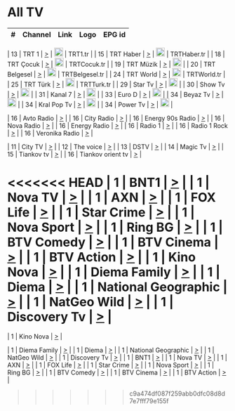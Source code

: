<h1>All TV</h1>

| #   | Channel        | Link  | Logo | EPG id |
|:---:|:--------------:|:-----:|:----:|:------:|

| 13  | TRT 1            | [>](https://tv-trt1.medya.trt.com.tr/master.m3u8) | <img height="20" src="https://i.imgur.com/j786OLG.png"/> | TRT1.tr |
| 15  | TRT Haber        | [>](https://tv-trthaber.medya.trt.com.tr/master.m3u8) | <img height="20" src="https://i.imgur.com/OVfo8Ab.png"/> | TRTHaber.tr |
| 18  | TRT Çocuk        | [>](https://tv-trtcocuk.medya.trt.com.tr/master.m3u8) | <img height="20" src="https://i.imgur.com/QLFmD6d.png"/> | TRTCocuk.tr |
| 19  | TRT Müzik        | [>](https://tv-trtmuzik.medya.trt.com.tr/master.m3u8) | <img height="20" src="https://i.imgur.com/fIVFCEd.png"/> |
| 20  | TRT Belgesel     | [>](https://tv-trtbelgesel.medya.trt.com.tr/master.m3u8) | <img height="20" src="https://i.imgur.com/MGO87pe.png"/> | TRTBelgesel.tr |
| 24  | TRT World        | [>](https://tv-trtworld.medya.trt.com.tr/master.m3u8) | <img height="20" src="https://i.imgur.com/JEA2xpv.png"/> | TRTWorld.tr |
| 25  | TRT Türk         | [>](https://tv-trtturk.medya.trt.com.tr/master.m3u8) | <img height="20" src="https://i.imgur.com/OSTOQNw.png"/> | TRTTurk.tr |
| 29  | Star Tv   | [>](https://dogus-live.daioncdn.net/startv/startv_360p.m3u8) | <img height="20" src="https://i.imgur.com/IebUZx1.png"/> |
| 30  | Show Tv     | [>](https://ciner-live.daioncdn.net/showtv/showtv.m3u8) | <img height="20" src="https://i.imgur.com/IebUZx1.png"/> |
| 31  | Kanal 7     | [>](https://kanal7-live.daioncdn.net/kanal7/kanal7.m3u8) | <img height="20" src="https://i.imgur.com/IebUZx1.png"/> |
| 33  | Euro D    | [>](https://www.youtube.com/user/KanalD/live) | <img height="20" src="https://i.imgur.com/IebUZx1.png"/> |
| 34  | Beyaz Tv     | [>](https://beyaztv-live.daioncdn.net/beyaztv/beyaztv.m3u8) | <img height="20" src="https://i.imgur.com/IebUZx1.png"/> |
| 34  | Kral Pop Tv     | [>](https://www.youtube.com/watch?v=GuFTuKoXepw) | <img height="20" src="https://i.imgur.com/IebUZx1.png"/> |
| 34  | Power Tv     | [>](https://livetv.powerapp.com.tr/powerTV/powerhd.smil/chunklist.m3u8) | <img height="20" src="https://i.imgur.com/IebUZx1.png"/> |

| 16  | Avto Radio | [>](http://stream.metacast.eu/avtoradio.mp3.m3u) |
| 16  | City Radio | [>](http://stream.metacast.eu/city.aac.m3u) |
| 16  | Energy 90s Radio | [>](http://stream.metacast.eu/energy-90s.m3u) |
| 16  | Nova Radio | [>](http://stream.metacast.eu/nova.aac.m3u) |
| 16  | Energy Radio | [>](http://stream.metacast.eu/nrj.aac.m3u) |
| 16  | Radio 1 | [>](http://stream.metacast.eu/radio1.aac.m3u) |
| 16  | Radio 1 Rock | [>](http://stream.metacast.eu/radio1rock.aac.m3u) |
| 16  | Veronika Radio | [>](http://stream.metacast.eu/veronika.aac.m3u) |

| 11  | City TV | [>](https://tv.city.bg/play/tshls/citytv/index.m3u8) |
| 12  | The voice | [>](https://bss1.neterra.tv/thevoice/thevoice.m3u8) |
| 13  | DSTV | [>](http://46.249.95.140:8081/hls/data.m3u8) |
| 14  | Magic Tv | [>](https://bss1.neterra.tv/magictv/magictv.m3u8) |
| 15  | Tiankov tv | [>](https://streamer103.neterra.tv/tiankov-folk/live.m3u8) |
| 16  | Tiankov orient tv | [>](https://streamer103.neterra.tv/tiankov-orient/live.m3u8) |

<<<<<<< HEAD
| 1 | BNT1 | [>](https://ymkaya.xyz:18967/tv/bnt1/playlist.m3u8?wmsAuthSign=c2VydmVyX3RpbWU9OC8yLzIwMjUgMTowNTo0MCBQTSZoYXNoX3ZhbHVlPVN4WW9hNmRuZzRoVXdHcVcrR3J4cVE9PSZ2YWxpZG1pbnV0ZXM9NjA=) |
| 1 | Nova TV | [>](https://ymkaya.xyz:18967/tv/novatv/playlist.m3u8?wmsAuthSign=c2VydmVyX3RpbWU9OC8yLzIwMjUgMTowNTo1MCBQTSZoYXNoX3ZhbHVlPXlITkZqdS91U005dk5GdmxNN3Bxd0E9PSZ2YWxpZG1pbnV0ZXM9NjA=) |
| 1 | AXN | [>](https://ymkaya.xyz:18967/tv/axn/playlist.m3u8?wmsAuthSign=c2VydmVyX3RpbWU9OC8yLzIwMjUgMTowNjowMCBQTSZoYXNoX3ZhbHVlPUtCbWVxeVFoM2kvbEtpQkpmdkF2WWc9PSZ2YWxpZG1pbnV0ZXM9NjA=) |
| 1 | FOX Life | [>](https://ymkaya.xyz:18967/tv/foxlife/playlist.m3u8?wmsAuthSign=c2VydmVyX3RpbWU9OC8yLzIwMjUgMTowNjoxMCBQTSZoYXNoX3ZhbHVlPVovbDRNdUJ3cElmZW9YWTErN0E3OGc9PSZ2YWxpZG1pbnV0ZXM9NjA=) |
| 1 | Star Crime | [>](https://ymkaya.xyz:18967/tv/foxcrime/playlist.m3u8?wmsAuthSign=c2VydmVyX3RpbWU9OC8yLzIwMjUgMTowNjoyMCBQTSZoYXNoX3ZhbHVlPUJiZmRDUjMvU3R5RFJJQVlmaW9jREE9PSZ2YWxpZG1pbnV0ZXM9NjA=) |
| 1 | Nova Sport | [>](https://ymkaya.xyz:18967/tv/novasport/playlist.m3u8?wmsAuthSign=c2VydmVyX3RpbWU9OC8yLzIwMjUgMTowNjozMCBQTSZoYXNoX3ZhbHVlPXBvQmg0OFgwcE9NT1MwLzRqQ0ZrMWc9PSZ2YWxpZG1pbnV0ZXM9NjA=) |
| 1 | Ring BG | [>](https://ymkaya.xyz:18967/tv/ringbg/playlist.m3u8?wmsAuthSign=c2VydmVyX3RpbWU9OC8yLzIwMjUgMTowNjo0MCBQTSZoYXNoX3ZhbHVlPXZnMEkrVHM1R2ZjSyswVW9mVWFqR3c9PSZ2YWxpZG1pbnV0ZXM9NjA=) |
| 1 | BTV Comedy | [>](https://ymkaya.xyz:18967/tv/btvcomedy/playlist.m3u8?wmsAuthSign=c2VydmVyX3RpbWU9OC8yLzIwMjUgMTowNjo0OSBQTSZoYXNoX3ZhbHVlPUJObnhxanViM3NtVHM4MEZOOExiS0E9PSZ2YWxpZG1pbnV0ZXM9NjA=) |
| 1 | BTV Cinema | [>](https://ymkaya.xyz:18967/tv/btvcinema/playlist.m3u8?wmsAuthSign=c2VydmVyX3RpbWU9OC8yLzIwMjUgMTowNjo1OSBQTSZoYXNoX3ZhbHVlPXdTWklZNnFvNi95WFNjYTdIdDI2ZVE9PSZ2YWxpZG1pbnV0ZXM9NjA=) |
| 1 | BTV Action | [>](https://ymkaya.xyz:18967/tv/btvaction/playlist.m3u8?wmsAuthSign=c2VydmVyX3RpbWU9OC8yLzIwMjUgMTowNzoxMCBQTSZoYXNoX3ZhbHVlPUtNeWVOcW5TcmlpVmU4NmszQkdlbmc9PSZ2YWxpZG1pbnV0ZXM9NjA=) |
| 1 | Kino Nova | [>](https://ymkaya.xyz:18967/tv/kinonova/playlist.m3u8?wmsAuthSign=c2VydmVyX3RpbWU9OC8yLzIwMjUgMTowNzoxOSBQTSZoYXNoX3ZhbHVlPUFRZm41VVgyOCt3QWR3YWkxMFlxQUE9PSZ2YWxpZG1pbnV0ZXM9NjA=) |
| 1 | Diema Family | [>](https://ymkaya.xyz:18967/tv/diemafamily/playlist.m3u8?wmsAuthSign=c2VydmVyX3RpbWU9OC8yLzIwMjUgMTowNzoyOSBQTSZoYXNoX3ZhbHVlPTR0SitHbHArOTZON1FNNmd6Yng4N0E9PSZ2YWxpZG1pbnV0ZXM9NjA=) |
| 1 | Diema | [>](https://ymkaya.xyz:18967/tv/diema/playlist.m3u8?wmsAuthSign=c2VydmVyX3RpbWU9OC8yLzIwMjUgMTowNzozOCBQTSZoYXNoX3ZhbHVlPWpnandpYWJ1eUtTMmxWd3lqMUJWZWc9PSZ2YWxpZG1pbnV0ZXM9NjA=) |
| 1 | National Geographic | [>](https://ymkaya.xyz:18967/tv/natgeo/playlist.m3u8?wmsAuthSign=c2VydmVyX3RpbWU9OC8yLzIwMjUgMTowNzo0OCBQTSZoYXNoX3ZhbHVlPTRYVmhENStFeExlemdJREJNSEF5aEE9PSZ2YWxpZG1pbnV0ZXM9NjA=) |
| 1 | NatGeo Wild | [>](https://ymkaya.xyz:18967/tv/natgeowild/playlist.m3u8?wmsAuthSign=c2VydmVyX3RpbWU9OC8yLzIwMjUgMTowNzo1OCBQTSZoYXNoX3ZhbHVlPTh3MjR4amtYTFBuakhSYnkrSDlVQXc9PSZ2YWxpZG1pbnV0ZXM9NjA=) |
| 1 | Discovery Tv | [>](https://ymkaya.xyz:18967/tv/discovery/playlist.m3u8?wmsAuthSign=c2VydmVyX3RpbWU9OC8yLzIwMjUgMTowODowOCBQTSZoYXNoX3ZhbHVlPThxTnZrbkU3Q01yT2RzYWh3SlNpeGc9PSZ2YWxpZG1pbnV0ZXM9NjA=) |
=======


| 1 | Kino Nova | [>](https://ymkaya.xyz:11336/tv/kinonova/playlist.m3u8?wmsAuthSign=c2VydmVyX3RpbWU9MS8yLzIwMjUgNDo0MDoyMCBBTSZoYXNoX3ZhbHVlPWlFS1FrWEtMMVRFM3l5YklUWUJQUHc9PSZ2YWxpZG1pbnV0ZXM9NjA=) |

| 1 | Diema Family | [>](https://ymkaya.xyz:11336/tv/diemafamily/playlist.m3u8?wmsAuthSign=c2VydmVyX3RpbWU9MS8yLzIwMjUgNDo0MDozMCBBTSZoYXNoX3ZhbHVlPUVUaTVKTldvZTF5WVVCM0YwL21kaXc9PSZ2YWxpZG1pbnV0ZXM9NjA=) |
| 1 | Diema | [>](https://ymkaya.xyz:11336/tv/diema/playlist.m3u8?wmsAuthSign=c2VydmVyX3RpbWU9MS8yLzIwMjUgNDo0MDo0MCBBTSZoYXNoX3ZhbHVlPVlYMWVJT2NuUjNpUTBsaytEUFFOS2c9PSZ2YWxpZG1pbnV0ZXM9NjA=) |
| 1 | National Geographic | [>](https://ymkaya.xyz:11336/tv/natgeo/playlist.m3u8?wmsAuthSign=c2VydmVyX3RpbWU9MS8yLzIwMjUgNDo0MTo0MSBBTSZoYXNoX3ZhbHVlPTJQTlVmcG5nYWx0M013eUhGRGxnd0E9PSZ2YWxpZG1pbnV0ZXM9NjA=) |
| 1 | NatGeo Wild | [>](https://ymkaya.xyz:11336/tv/natgeowild/playlist.m3u8?wmsAuthSign=c2VydmVyX3RpbWU9MS8yLzIwMjUgNDo0MTo1MSBBTSZoYXNoX3ZhbHVlPVl1OXZaTTliN0hGWEN3eDBYd1duNkE9PSZ2YWxpZG1pbnV0ZXM9NjA=) |
| 1 | Discovery Tv | [>](https://ymkaya.xyz:11336/tv/discovery/playlist.m3u8?wmsAuthSign=c2VydmVyX3RpbWU9MS8yLzIwMjUgNDo0MjowMSBBTSZoYXNoX3ZhbHVlPWtBQmdLNlY2RmQwWElzMVYzSDJyVkE9PSZ2YWxpZG1pbnV0ZXM9NjA=) |
| 1 | BNT1 | [>](https://ymkaya.xyz:11336/tv/bnt1/playlist.m3u8?wmsAuthSign=c2VydmVyX3RpbWU9MS8yLzIwMjUgNDozODozOCBBTSZoYXNoX3ZhbHVlPVVrMVlRQXpJWlhYeUh6ZFVpSC9NMUE9PSZ2YWxpZG1pbnV0ZXM9NjA=) |
| 1 | Nova TV | [>](https://ymkaya.xyz:11336/tv/novatv/playlist.m3u8?wmsAuthSign=c2VydmVyX3RpbWU9MS8yLzIwMjUgNDozODo0OCBBTSZoYXNoX3ZhbHVlPUVxQjh1a0ZzYkVGZU8zZDFGTzdreVE9PSZ2YWxpZG1pbnV0ZXM9NjA=) |
| 1 | AXN | [>](https://ymkaya.xyz:11336/tv/axn/playlist.m3u8?wmsAuthSign=c2VydmVyX3RpbWU9MS8yLzIwMjUgNDozODo1OCBBTSZoYXNoX3ZhbHVlPUpkWStGY1hkNXhaOVpPZ0thQ0FZL3c9PSZ2YWxpZG1pbnV0ZXM9NjA=) |
| 1 | FOX Life | [>](https://ymkaya.xyz:11336/tv/foxlife/playlist.m3u8?wmsAuthSign=c2VydmVyX3RpbWU9MS8yLzIwMjUgNDozOToxMCBBTSZoYXNoX3ZhbHVlPWt1ZDc1T3AzYlZDTjJnSy9TU0xJZlE9PSZ2YWxpZG1pbnV0ZXM9NjA=) |
| 1 | Star Crime | [>](https://ymkaya.xyz:11336/tv/foxcrime/playlist.m3u8?wmsAuthSign=c2VydmVyX3RpbWU9MS8yLzIwMjUgNDozOToyMCBBTSZoYXNoX3ZhbHVlPXIwVU45Nm9FR1l2enNkTG9TanBxbmc9PSZ2YWxpZG1pbnV0ZXM9NjA=) |
| 1 | Nova Sport | [>](https://ymkaya.xyz:11336/tv/novasport/playlist.m3u8?wmsAuthSign=c2VydmVyX3RpbWU9MS8yLzIwMjUgNDozOTozMCBBTSZoYXNoX3ZhbHVlPXlSZ0UxazVaM0xhSmc0NmR4T0c1T2c9PSZ2YWxpZG1pbnV0ZXM9NjA=) |
| 1 | Ring BG | [>](https://ymkaya.xyz:11336/tv/ringbg/playlist.m3u8?wmsAuthSign=c2VydmVyX3RpbWU9MS8yLzIwMjUgNDozOTo0MCBBTSZoYXNoX3ZhbHVlPTR4aUlFNHVUYWN4enY1WkVuOFZma2c9PSZ2YWxpZG1pbnV0ZXM9NjA=) |
| 1 | BTV Comedy | [>](https://ymkaya.xyz:11336/tv/btvcomedy/playlist.m3u8?wmsAuthSign=c2VydmVyX3RpbWU9MS8yLzIwMjUgNDozOTo1MCBBTSZoYXNoX3ZhbHVlPUtrMTJ2RHNTTUU1RFp1ZkVOdXFSK3c9PSZ2YWxpZG1pbnV0ZXM9NjA=) |
| 1 | BTV Cinema | [>](https://ymkaya.xyz:11336/tv/btvcinema/playlist.m3u8?wmsAuthSign=c2VydmVyX3RpbWU9MS8yLzIwMjUgNDozOTo1OSBBTSZoYXNoX3ZhbHVlPTZWcU9FZW56cG1NM1lrYy8xNE5NeHc9PSZ2YWxpZG1pbnV0ZXM9NjA=) |
| 1 | BTV Action | [>](https://ymkaya.xyz:11336/tv/btvaction/playlist.m3u8?wmsAuthSign=c2VydmVyX3RpbWU9MS8yLzIwMjUgNDo0MDoxMCBBTSZoYXNoX3ZhbHVlPUlDd0ErRkZVWThyMVZwR3c2REdGZ3c9PSZ2YWxpZG1pbnV0ZXM9NjA=) |
>>>>>>> c9a474df087f259abb0dfc08d8d7e7fff79e155f

